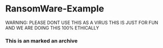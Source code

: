# RansomWare-Example
WARNING: PLEASE DONT USE THIS AS A VIRUS THIS IS JUST FOR FUN AND WE ARE DOING THIS 100% ETHICALLY

### This is an marked an **archive**
